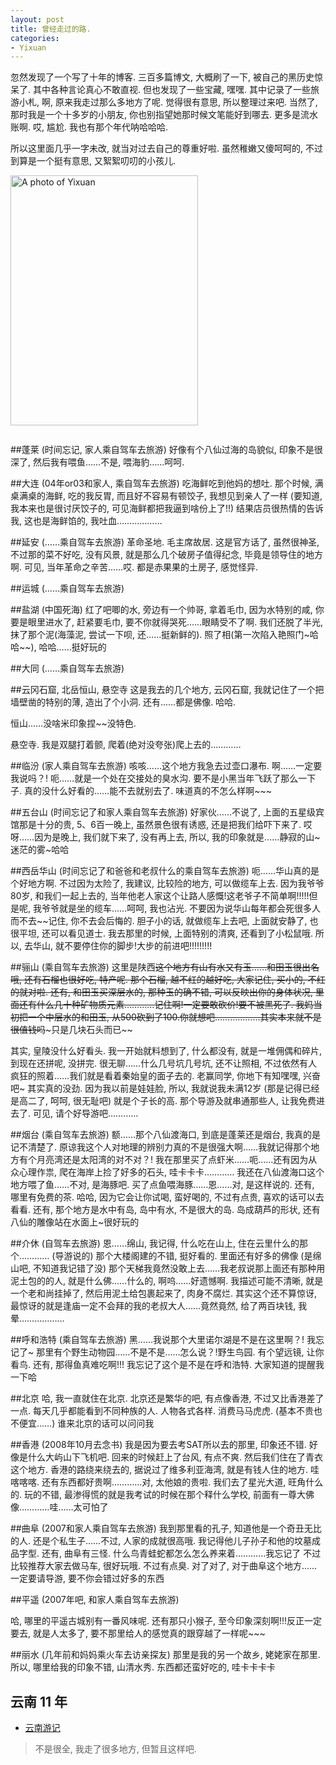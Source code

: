 ```yaml
---
layout: post
title: 曾经走过的路.
categories:
- Yixuan
---
```



忽然发现了一个写了十年的博客. 三百多篇博文, 大概刷了一下, 被自己的黑历史惊呆了. 其中各种言论真心不敢直视. 但也发现了一些宝藏, 嘿嘿. 其中记录了一些旅游小札, 啊, 原来我走过那么多地方了呢. 觉得很有意思, 所以整理过来吧. 当然了, 那时我是一个十多岁的小朋友, 你也别指望她那时候文笔能好到哪去. 更多是流水账啊. 哎, 尴尬. 我也有那个年代呐哈哈哈.

所以这里面几乎一字未改, 就当对过去自己的尊重好啦. 虽然稚嫩又傻呵呵的, 不过到算是一个挺有意思, 又絮絮叨叨的小孩儿.


<img width="300" height="400" alt="A photo of Yixuan" src="http://openmindclub.qiniudn.com/Yixuan/p130394649-10.jpg">

<embed autostart="true" hidden="false" loop=-1 src="http://openmindclub.qiniudn.com/Yixuan/music/pack.mp3"></embed>

##蓬莱 (时间忘记, 家人乘自驾车去旅游)
好像有个八仙过海的岛貌似, 印象不是很深了, 然后我有喂鱼……不是, 喂海豹……呵呵.


##大连 (04年or03和家人, 乘自驾车去旅游)
吃海鲜吃到他妈的想吐. 那个时候, 满桌满桌的海鲜, 吃的我反胃, 而且好不容易有顿饺子, 我想见到亲人了一样  (要知道, 我本来也是很讨厌饺子的, 可见海鲜都把我逼到啥份上了!!) 结果店员很热情的告诉我, 这也是海鲜馅的, 我吐血………………


##延安 (……乘自驾车去旅游)
革命圣地. 毛主席故居. 这是官方话了, 虽然很神圣, 不过那的菜不好吃, 没有风景, 就是那么几个破房子值得纪念, 毕竟是领导住的地方啊. 可见, 当年革命之辛苦……哎. 都是赤果果的土房子, 感觉怪异.


##运城 (……乘自驾车去旅游)

##盐湖     (中国死海)
红了吧唧的水, 旁边有一个帅哥, 拿着毛巾, 因为水特别的咸, 你要是眼里进水了, 赶紧要毛巾, 要不你就得哭死……眼睛受不了啊. 我们还脱了半光, 抹了那个泥(海藻泥, 尝试一下呗, 还……挺新鲜的). 照了相(第一次陷入艳照门~哈哈~~), 哈哈……挺好玩的



##大同 (……乘自驾车去旅游)

##云冈石窟, 北岳恒山, 悬空寺
这是我去的几个地方, 云冈石窟, 我就记住了一个把墙壁凿的特别的薄, 造出了个小洞. 还有……都是佛像. 哈哈.

恒山……没啥米印象捏~~没特色.

悬空寺. 我是双腿打着颤, 爬着(绝对没夸张)爬上去的…………

##临汾 (家人乘自驾车去旅游)
咳咳……这个地方我急去过壶口瀑布. 啊……一定要我说吗？! 呃……就是一个处在交接处的臭水沟. 要不是小黑当年飞跃了那么一下子. 真的没什么好看的……能不去就别去了. 味道真的不怎么样啊~~~


##五台山 (时间忘记了和家人乘自驾车去旅游)
好家伙……不说了, 上面的五星级宾馆那是十分的贵, 5、6百一晚上, 虽然景色很有诱惑, 还是把我们给吓下来了. 哎呀……因为是晚上, 我们就下来了, 没有再上去, 所以, 我的印象就是……静寂的山~迷茫的雾~哈哈


##西岳华山 (时间忘记了和爸爸和老叔什么的乘自驾车去旅游)
呃……华山真的是个好地方啊. 不过因为太险了, 我建议, 比较险的地方, 可以做缆车上去. 因为我爷爷80岁, 和我们一起上去的, 当年他老人家这个让路人感慨!这老爷子不简单啊!!!!!但是呢, 我爷爷就是坐的缆车……呵呵, 我也沾光. 不要因为说华山每年都会死很多人而不去~~记住, 你不去会后悔的. 胆子小的话, 就做缆车上去吧, 上面就安静了, 也很平坦, 还可以看见道士.
我去那里的时候, 上面特别的清爽, 还看到了小松鼠哦.
所以, 去华山, 就不要停住你的脚步!大步的前进吧!!!!!!!!!


##骊山 (乘自驾车去旅游)
这里是陕西~~这个地方有山有水又有玉……和田玉很出名哦, 还有石榴也很好吃, 特产呢. 那个石榴, 越不红的越好吃, 大家记住, 买小的, 不红的就对啦. 还有, 和田玉买深层水的, 那种玉的确不错, 可以反映出你的身体状况, 里面还有什么几十种矿物质元素…………记住啊!一定要敢砍价!要不被黑死了. 我妈当初把一个中层水的和田玉, 从500砍到了100.你就想吧………………其实本来就不是很值钱吗~~~只是几块石头而已~~

其实, 皇陵没什么好看头. 我一开始就料想到了, 什么都没有, 就是一堆佣偶和碎片, 到现在还拼呢, 没拼完. 很无聊……什么几号坑几号坑, 还不让照相, 不过依然有人疯狂的照着……我们就是看着秦始皇的面子去的. 老赢同学, 你地下有知嘿嘿, 兴奋吧~
其实真的没劲. 因为我以前是娃娃脸, 所以, 我就说我未满12岁 (那是记得已经是高二了, 呵呵, 很无耻吧) 就是个子长的高. 那个导游及就串通那些人, 让我免费进去了. 可见, 请个好导游吧…………


##烟台 (乘自驾车去旅游)
额……那个八仙渡海口, 到底是蓬莱还是烟台, 我真的是记不清楚了. 原谅我这个人对地理的辨别力真的不是很强大啊……我就记得那个地方有个月亮湾还是太阳湾的对不对？!
我在那里买了点虾米……呃……还有因为从众心理作祟, 爬在海岸上捡了好多的石头, 哇卡卡卡…………
我还在八仙渡海口这个地方喂了鱼……不对, 是海豚吧. 买了点鱼喂海豚……恩……对, 是这样说的.
还有, 哪里有免费的茶. 哈哈, 因为它会让你试喝, 蛮好喝的, 不过有点贵, 喜欢的话可以去看看.
还有, 那个地方是水中有岛, 岛中有水, 不是很大的岛. 岛成葫芦的形状, 还有八仙的雕像站在水面上~很好玩的


##介休 (自驾车去旅游)
恩……绵山, 我记得, 什么吃在山上, 住在云里什么的那个………… (导游说的)
那个大楼阁建的不错, 挺好看的. 里面还有好多的佛像 (是绵山吧, 不知道我记错了没)
那个天梯我竟然没敢上去……我老叔说那上面还有那种用泥土包的的人, 就是什么佛……什么的, 啊呜……好遗憾啊.
我描述可能不清晰, 就是一个老和尚挂掉了, 然后用泥土给包裹起来了, 肉身不腐烂. 其实这个还不算惊讶, 最惊讶的就是逢庙一定不会拜的我的老叔大人……竟然竟然, 给了两百块钱, 我晕………………


##呼和浩特 (乘自驾车去旅游)
黑……我说那个大里诺尔湖是不是在这里啊？!
我忘记了~
那里有个野生动物园……不是不是……怎么说？!野生鸟园.
有个望远镜, 让你看鸟.
还有, 那得鱼真难吃啊!!!
我忘记了这个是不是在呼和浩特. 大家知道的提醒我一下哈


##北京
哈, 我一直就住在北京.
北京还是繁华的吧, 有点像香港, 不过又比香港差了一点.
每天几乎都能看到不同种族的人.
人物各式各样.
消费马马虎虎.  (基本不贵也不便宜……)
谁来北京的话可以问问我


##香港 (2008年10月去念书)
我是因为要去考SAT所以去的那里, 印象还不错. 好像是什么大屿山下飞机吧. 回来的时候赶上了台风, 有点不爽. 然后我们住在了青衣这个地方. 香港的路绕来绕去的, 据说过了维多利亚海湾, 就是有钱人住的地方. 哇喀喀喀. 还有东西都好贵啊…………对, 太他娘的贵啦. 我们去了星光大道, 旺角什么的. 玩的不错, 最渗得慌的就是我考试的时候在那个释什么学校, 前面有一尊大佛像…………哇……太可怕了


##曲阜 (2007和家人乘自驾车去旅游)
我到那里看的孔子, 知道他是一个奇丑无比的人. 还是个私生子……不过, 人家的成就很高哦. 我记得他儿子孙子和他的坟墓成品字型.
还有, 曲阜有三怪. 什么鸟青蛙蛇都怎么怎么养来着…………我忘记了
不过比较推荐大家去做马车, 很好玩哦. 不过有点臭.
对了对了, 对于曲阜这个地方……一定要请导游, 要不你会错过好多的东西


##平遥 (2007年吧, 和家人乘自驾车去旅游)

哈, 哪里的平遥古城别有一番风味呢. 还有那只小猴子, 至今印象深刻啊!!!反正一定要去, 就是人太多了, 要不那里给人的感觉真的跟穿越了一样呢~~~


##丽水 (几年前和妈妈乘火车去访亲探友)
那里是我的另一个故乡, 姥姥家在那里. 所以, 哪里给我的印象不错, 山清水秀. 东西都还蛮好吃的, 哇卡卡卡卡

## 云南 11 年
* [云南游记](http://www.douban.com/note/130394649/)
> 不是很全, 我走了很多地方, 但暂且这样吧.
